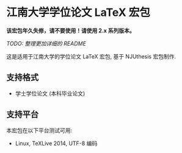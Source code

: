 # 江南大学学位论文 LaTeX 宏包

**该宏包年久失修，请不要使用！请使用 2.x 系列版本。**

*TODO: 整理更加详细的 README*

这是适用于江南大学的学位论文 LaTeX 宏包, 基于 NJUthesis 宏包制作.


## 支持格式

* 学士学位论文 (本科毕业论文)


## 支持平台

本宏包在以下平台测试可用:

* Linux, TeXLive 2014, UTF-8 编码


<!-- vim:set ai et ts=4 sw=4 sts=4 fenc=utf-8: -->
